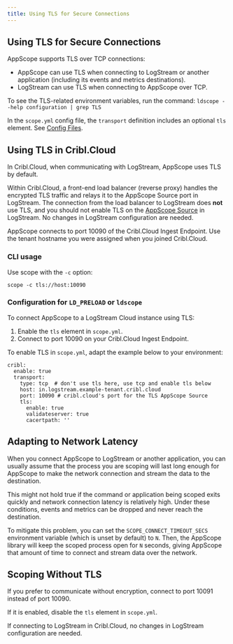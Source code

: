 ```yaml
---
title: Using TLS for Secure Connections
---
```


## Using TLS for Secure Connections

AppScope supports TLS over TCP connections: 

- AppScope can use TLS when connecting to LogStream or another application (including its events and metrics destinations).
- LogStream can use TLS when connecting to AppScope over TCP.

To see the TLS-related environment variables, run the command: `ldscope --help configuration | grep TLS`

In the `scope.yml` config file, the `transport` definition includes an optional `tls` element. See [Config Files](/docs/config-files).

## Using TLS in Cribl.Cloud

In Cribl.Cloud, when communicating with LogStream, AppScope uses TLS by default.

Within Cribl.Cloud, a front-end load balancer (reverse proxy) handles the encrypted TLS traffic and relays it to the AppScope Source port in LogStream. The connection from the load balancer to LogStream does **not** use TLS, and you should not enable TLS on the [AppScope Source](https://docs.cribl.io/docs/sources-appscope) in LogStream. No changes in LogStream configuration are needed.

AppScope connects to port 10090 of the Cribl.Cloud Ingest Endpoint. Use the tenant hostname you were assigned when you joined Cribl.Cloud.

### CLI usage

Use scope with the `-c` option:

```
scope -c tls://host:10090
```

### Configuration for `LD_PRELOAD` or `ldscope`

To connect AppScope to a LogStream Cloud instance using TLS: 

1. Enable the `tls` element in `scope.yml`.
1. Connect to port 10090 on your Cribl.Cloud Ingest Endpoint.

To enable TLS in `scope.yml`, adapt the example below to your environment:

```
cribl:
  enable: true
  transport:
    type: tcp  # don't use tls here, use tcp and enable tls below
    host: in.logstream.example-tenant.cribl.cloud
    port: 10090 # cribl.cloud's port for the TLS AppScope Source
    tls:
      enable: true
      validateserver: true
      cacertpath: ''
```

## Adapting to Network Latency

When you connect AppScope to LogStream or another application, you can usually assume that the process you are scoping will last long enough for AppScope to make the network connection and stream the data to the destination.

This might not hold true if the command or application being scoped exits quickly and network connection latency is relatively high. Under these conditions, events and metrics can be dropped and never reach the destination.

To mitigate this problem, you can set the `SCOPE_CONNECT_TIMEOUT_SECS` environment variable (which is unset by default) to `N`. Then, the AppScope library will keep the scoped process open for `N` seconds, giving AppScope that amount of time to connect and stream data over the network.

## Scoping Without TLS

If you prefer to communicate without encryption, connect to port 10091 instead of port 10090.

If it is enabled, disable the `tls` element in `scope.yml`.

If connecting to LogStream in Cribl.Cloud, no changes in LogStream configuration are needed.
